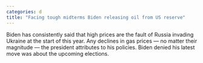 ```yaml
---
categories: d
title: "Facing tough midterms Biden releasing oil from US reserve"
---
```

Biden has consistently said that high prices are the fault of Russia invading Ukraine at the start of this year. Any declines in gas prices — no matter their magnitude — the president attributes to his policies. Biden denied his latest move was about the upcoming elections.